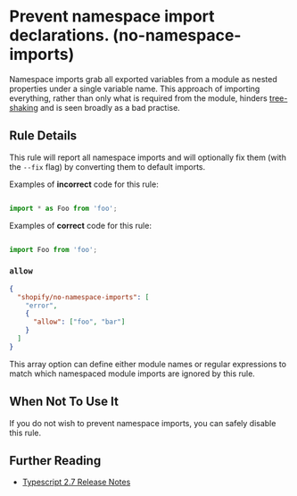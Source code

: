 # Prevent namespace import declarations. (no-namespace-imports)

Namespace imports grab all exported variables from a module as nested properties under a single variable name. This approach of importing everything, rather than only what is required from the module, hinders [tree-shaking](https://webpack.js.org/guides/tree-shaking/) and is seen broadly as a bad practise.

## Rule Details

This rule will report all namespace imports and will optionally fix them (with the `--fix` flag) by converting them to default imports.

Examples of **incorrect** code for this rule:

```ts

import * as Foo from 'foo';

```

Examples of **correct** code for this rule:

```ts

import Foo from 'foo';

```

### `allow`

```json
{
  "shopify/no-namespace-imports": [
    "error",
    {
      "allow": ["foo", "bar"]
    }
  ]
}
```

This array option can define either module names or regular expressions to match which namespaced module imports are ignored by this rule.

## When Not To Use It

If you do not wish to prevent namespace imports, you can safely disable this rule.

## Further Reading

* [Typescript 2.7 Release Notes](https://www.typescriptlang.org/docs/handbook/release-notes/typescript-2-7.html#support-for-import-d-from-cjs-from-commonjs-modules-with---esmoduleinterop)
